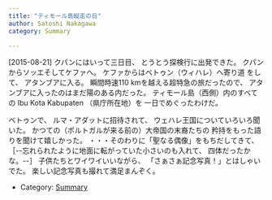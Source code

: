 ```yaml
---
title: "ティモール島縦走の日"
author: Satoshi Nakagawa
category: Summary

---
```


[2015-08-21]  クパンにはいって三日目、
とうとう探検行に出発できた。
クパンからソッエそしてケファへ。
ケファからはベトゥン（ウィハレ）へ寄り道
をして、
アタンブアに入る。
瞬間時速110 kmを越える超特急の旅だったので、
アタンブアに入ったのはまだ陽のある内だった。
ティモール島（西側）内のすべての
Ibu Kota Kabupaten （県庁所在地）を
一日でめぐったわけだ。

 ベトゥンで、
ルマ・アダットに招待されて、
ウェハレ王国についていろいろ聞いた。
かつての（ポルトガルが来る前の）大帝国の末裔たちの
矜持をもった語りを聞けて嬉しかった。
・・・そのわりに「聖なる偶像」をもちだしてきて、
［--忘れられたように地面に転がっていた小さいのも入れて、
四体だったかな。--］
子供たちとワイワイいいながら、
「さぁさぁ記念写真！」とはしゃいでた。
楽しい記念写真も撮れて満足まんぞく。

- Category: [Summary](categories.html#Summary)


